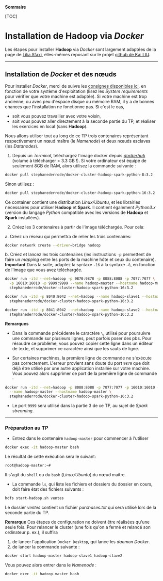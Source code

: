 **Sommaire**

[TOC]

# Installation de **Hadoop** via _Docker_

Les étapes pour installer **Hadoop** via _Docker_ sont largement adaptées de la page de [Lilia Sfaxi](https://insatunisia.github.io/TP-BigData/), elles-mêmes reposant sur le projet [github de Kai LIU](https://github.com/kiwenlau/Hadoop-cluster-docker).

---
## Installation de *Docker* et des nœuds

Pour installer *Docker*, merci de suivre les [consignes disponibles ici](https://docs.docker.com/desktop/), en fonction de votre système d'exploitation (lisez les _System requirements_ pour vérifier que votre machine est adaptée). Si votre machine est trop ancienne, ou avec peu d'espace disque ou mémoire RAM, il y a de bonnes chances que l'installation ne fonctionne pas. Si c'est le cas, 

- soit vous pouvez travailler avec votre voisin,    
- soit vous pouvez aller directement à la seconde partie du TP, et réaliser les exercices en local (sans **Hadoop**).

Nous allons utiliser tout au long de ce TP trois contenaires représentant respectivement un nœud maître (le _Namenode_) et deux nœuds esclaves (les _Datanodes_).

1. Depuis un _Terminal_, téléchargez l'image docker depuis [_dockerhub_](https://hub.docker.com) (volume à télécharger > 3.3 GB !). Si votre ordinateur est équipé de seulement 8GB de RAM, alors utilisez la commande suivante :
```bash
docker pull stephanederrode/docker-cluster-hadoop-spark-python-8:3.2
```
Sinon utilisez :
```bash
docker pull stephanederrode/docker-cluster-hadoop-spark-python-16:3.2
```

Ce container contient une distribution _Linux/Ubuntu_, et les librairies nécessaires pour utiliser **Hadoop** et **Spark**. Il contient également _Python3.x_ (version du langage _Python_ compatible avec les versions de **Hadoop** et **Spark** installées).

2. Créez les 3 contenaires à partir de l'image téléchargée. Pour cela:

a. Créez un réseau qui permettra de relier les trois contenaires:
```bash
docker network create --driver=bridge hadoop
```     

b. Créez et lancez les trois contenaires (les instructions `-p` permettent de faire un _mapping_ entre les ports de la machine hôte et ceux du contenaire). **Important** Dans la suite, adaptez la syntaxe `-16` à la syntaxe `-8`, en fonction de l'image que vous avez téléchargée.
```bash
docker run -itd --net=hadoop -p 9870:9870 -p 8088:8088 -p 7077:7077 \
  -p 16010:16010 -p 9999:9999 --name hadoop-master --hostname hadoop-master \
  stephanederrode/docker-cluster-hadoop-spark-python-16:3.2

docker run -itd -p 8040:8042 --net=hadoop --name hadoop-slave1 --hostname hadoop-slave1 \
  stephanederrode/docker-cluster-hadoop-spark-python-16:3.2

docker run -itd -p 8041:8042 --net=hadoop --name hadoop-slave2 --hostname hadoop-slave2 \
  stephanederrode/docker-cluster-hadoop-spark-python-16:3.2
```     


**Remarques** 

- Dans la commande précédente le caractère `\`, utilisé pour poursuivre une commande sur plusieurs lignes, peut parfois poser des pbs. Pour résoudre ce problème, vous pouvez copier cette ligne dans un éditeur de texte, et supprimer ce caractère ainsi que les sauts de ligne.

- Sur certaines machines, la première ligne de commande ne s'exécute pas correctement. L'erreur provient sans doute du port `9870` que doit déjà être utilisé par une autre application installée sur votre machine. Vous pouvez alors supprimer ce port de la première ligne de commande :
```bash
docker run -itd --net=hadoop -p 8088:8088 -p 7077:7077 -p 16010:16010 -p 9999:9999 \
  --name hadoop-master --hostname hadoop-master \
  stephanederrode/docker-cluster-hadoop-spark-python-16:3.2
```
 
- Le port `9999` sera utilisé dans la partie 3 de ce TP, au sujet de _Spark streaming_.

---
### Préparation au TP

- Entrez dans le contenaire `hadoop-master` pour commencer à l'utiliser
```bash
docker exec -it hadoop-master bash
```
Le résultat de cette exécution sera le suivant:
```bash
root@hadoop-master:~#
```
Il s'agit du `shell` ou du `bash` (_Linux/Ubuntu_) du nœud maître. 
  
- La commande `ls`, qui liste les fichiers et dossiers du dossier en cours, doit faire état des fichiers suivants :
```bash
hdfs start-hadoop.sh ventes
```
Le dossier _ventes_ contient un fichier _purchases.txt_ qui sera utilisé lors de la seconde partie du TP.

**Remarque** Ces étapes de configuration ne doivent être réalisées qu'une seule fois. Pour relancer le cluster (une fois qu'on a fermé et relancé son ordinateur p. ex.), il suffira 

1. de lancer l'application `Docker Desktop`, qui lance les _daemon Docker_.   
1. de lancer la commande suivante :
```bash
docker start hadoop-master hadoop-slave1 hadoop-slave2
```
Vous pouvez alors entrer dans le _Namenode_ :
```bash
docker exec -it hadoop-master bash
```